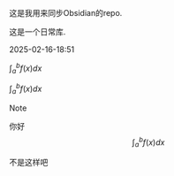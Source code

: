 这是我用来同步Obsidian的repo.

这是一个日常库.

2025-02-16-18:51

$\int_{a}^{b} f(x) dx$

$\int_a^bf(x) dx$

> [!note] 
> 你好 
> $$
> \int_a^bf(x) dx
> $$

不是这样吧
